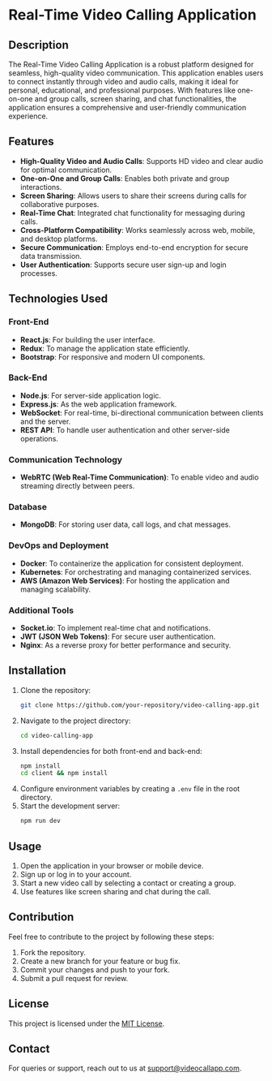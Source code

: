 # Real-Time Video Calling Application

## Description
The Real-Time Video Calling Application is a robust platform designed for seamless, high-quality video communication. This application enables users to connect instantly through video and audio calls, making it ideal for personal, educational, and professional purposes. With features like one-on-one and group calls, screen sharing, and chat functionalities, the application ensures a comprehensive and user-friendly communication experience.

## Features
- **High-Quality Video and Audio Calls**: Supports HD video and clear audio for optimal communication.
- **One-on-One and Group Calls**: Enables both private and group interactions.
- **Screen Sharing**: Allows users to share their screens during calls for collaborative purposes.
- **Real-Time Chat**: Integrated chat functionality for messaging during calls.
- **Cross-Platform Compatibility**: Works seamlessly across web, mobile, and desktop platforms.
- **Secure Communication**: Employs end-to-end encryption for secure data transmission.
- **User Authentication**: Supports secure user sign-up and login processes.

## Technologies Used
### Front-End
- **React.js**: For building the user interface.
- **Redux**: To manage the application state efficiently.
- **Bootstrap**: For responsive and modern UI components.

### Back-End
- **Node.js**: For server-side application logic.
- **Express.js**: As the web application framework.
- **WebSocket**: For real-time, bi-directional communication between clients and the server.
- **REST API**: To handle user authentication and other server-side operations.

### Communication Technology
- **WebRTC (Web Real-Time Communication)**: To enable video and audio streaming directly between peers.

### Database
- **MongoDB**: For storing user data, call logs, and chat messages.

### DevOps and Deployment
- **Docker**: To containerize the application for consistent deployment.
- **Kubernetes**: For orchestrating and managing containerized services.
- **AWS (Amazon Web Services)**: For hosting the application and managing scalability.

### Additional Tools
- **Socket.io**: To implement real-time chat and notifications.
- **JWT (JSON Web Tokens)**: For secure user authentication.
- **Nginx**: As a reverse proxy for better performance and security.

## Installation
1. Clone the repository:
    ```bash
    git clone https://github.com/your-repository/video-calling-app.git
    ```
2. Navigate to the project directory:
    ```bash
    cd video-calling-app
    ```
3. Install dependencies for both front-end and back-end:
    ```bash
    npm install
    cd client && npm install
    ```
4. Configure environment variables by creating a `.env` file in the root directory.
5. Start the development server:
    ```bash
    npm run dev
    ```

## Usage
1. Open the application in your browser or mobile device.
2. Sign up or log in to your account.
3. Start a new video call by selecting a contact or creating a group.
4. Use features like screen sharing and chat during the call.

## Contribution
Feel free to contribute to the project by following these steps:
1. Fork the repository.
2. Create a new branch for your feature or bug fix.
3. Commit your changes and push to your fork.
4. Submit a pull request for review.

## License
This project is licensed under the [MIT License](LICENSE).

## Contact
For queries or support, reach out to us at [support@videocallapp.com](mailto:support@videocallapp.com).
